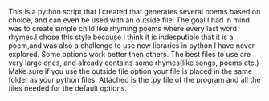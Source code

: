 This is a python script that I created that generates several poems based on choice, and can even be used with an outside file. The goal I had in mind was to create simple child like rhyming poems where every last word rhymes.I chose this style because I think it is indesputible that it is a poem,and was also a challenge to use new libraries in python I have never explored. Some options work better then others. The best files to use are very large ones, and already contains some rhymes(like songs, poems etc.) Make sure if you use the outside file option your file is placed in the same folder as your python files.
Attached is the .py file of the program and all the files needed for the default options.
